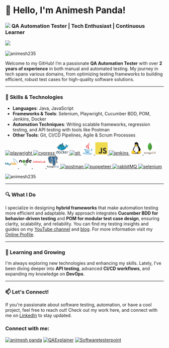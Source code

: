 # 👋 Hello, I'm Animesh Panda!  

<h3><img src="https://www.animatedimages.org/data/media/56/animated-computer-image-0176.gif" > QA Automation Tester | Tech Enthusiast | Continuous Learner </h3>
<img src="https://www.animatedimages.org/data/media/562/animated-line-image-0429.gif">


<p align="left"> <img src="https://komarev.com/ghpvc/?username=animesh235&label=Profile%20views&color=0e75b6&style=flat" alt="animesh235" /> </p>



Welcome to my GitHub! I’m a passionate **QA Automation Tester** with over **2 years of experience** in both manual and automated testing. My journey in tech spans various domains, from optimizing testing frameworks to building efficient, robust test cases for high-quality software solutions.

---

### 🚀 Skills & Technologies

- **Languages**: Java, JavaScript
- **Frameworks & Tools**: Selenium, Playwright, Cucumber BDD, POM, Jenkins, Docker  
- **Automation Techniques**: Writing scalable frameworks, regression testing, and API testing with tools like Postman  
- **Other Tools**: Git, CI/CD Pipelines, Agile & Scrum Processes
  
<p align="left"> <a href="https://playwright.dev" target="_blank" rel="noreferrer">
  <img src="https://playwright.dev/img/playwright-logo.svg" alt="playwright" width="40" height="40"/>
</a>
 <a href="https://www.cypress.io" target="_blank" rel="noreferrer"> <img src="https://raw.githubusercontent.com/simple-icons/simple-icons/6e46ec1fc23b60c8fd0d2f2ff46db82e16dbd75f/icons/cypress.svg" alt="cypress" width="40" height="40"/> </a> <a href="https://www.docker.com/" target="_blank" rel="noreferrer"> <img src="https://raw.githubusercontent.com/devicons/devicon/master/icons/docker/docker-original-wordmark.svg" alt="docker" width="40" height="40"/> </a> <a href="https://git-scm.com/" target="_blank" rel="noreferrer"> <img src="https://www.vectorlogo.zone/logos/git-scm/git-scm-icon.svg" alt="git" width="40" height="40"/> </a> <a href="https://www.java.com" target="_blank" rel="noreferrer"> <img src="https://raw.githubusercontent.com/devicons/devicon/master/icons/java/java-original.svg" alt="java" width="40" height="40"/> </a> <a href="https://developer.mozilla.org/en-US/docs/Web/JavaScript" target="_blank" rel="noreferrer"> <img src="https://raw.githubusercontent.com/devicons/devicon/master/icons/javascript/javascript-original.svg" alt="javascript" width="40" height="40"/> </a> <a href="https://www.jenkins.io" target="_blank" rel="noreferrer"> <img src="https://www.vectorlogo.zone/logos/jenkins/jenkins-icon.svg" alt="jenkins" width="40" height="40"/> </a><a href="https://www.linux.org/" target="_blank" rel="noreferrer"> <img src="https://raw.githubusercontent.com/devicons/devicon/master/icons/linux/linux-original.svg" alt="linux" width="40" height="40"/> </a> <a href="https://www.mongodb.com/" target="_blank" rel="noreferrer"> <img src="https://raw.githubusercontent.com/devicons/devicon/master/icons/mongodb/mongodb-original-wordmark.svg" alt="mongodb" width="40" height="40"/> </a> <a href="https://www.mysql.com/" target="_blank" rel="noreferrer"> <img src="https://raw.githubusercontent.com/devicons/devicon/master/icons/mysql/mysql-original-wordmark.svg" alt="mysql" width="40" height="40"/> </a> <a href="https://nodejs.org" target="_blank" rel="noreferrer"> <img src="https://raw.githubusercontent.com/devicons/devicon/master/icons/nodejs/nodejs-original-wordmark.svg" alt="nodejs" width="40" height="40"/> </a> <a href="https://www.oracle.com/" target="_blank" rel="noreferrer"> <img src="https://raw.githubusercontent.com/devicons/devicon/master/icons/oracle/oracle-original.svg" alt="oracle" width="40" height="40"/> </a> <a href="https://www.postgresql.org" target="_blank" rel="noreferrer"> <img src="https://raw.githubusercontent.com/devicons/devicon/master/icons/postgresql/postgresql-original-wordmark.svg" alt="postgresql" width="40" height="40"/> </a> <a href="https://postman.com" target="_blank" rel="noreferrer"> <img src="https://www.vectorlogo.zone/logos/getpostman/getpostman-icon.svg" alt="postman" width="40" height="40"/> </a> <a href="https://github.com/puppeteer/puppeteer" target="_blank" rel="noreferrer"> <img src="https://www.vectorlogo.zone/logos/pptrdev/pptrdev-official.svg" alt="puppeteer" width="40" height="40"/> </a> <a href="https://www.rabbitmq.com" target="_blank" rel="noreferrer"> <img src="https://www.vectorlogo.zone/logos/rabbitmq/rabbitmq-icon.svg" alt="rabbitMQ" width="40" height="40"/> </a> <a href="https://www.selenium.dev" target="_blank" rel="noreferrer"> <img src="https://raw.githubusercontent.com/detain/svg-logos/780f25886640cef088af994181646db2f6b1a3f8/svg/selenium-logo.svg" alt="selenium" width="40" height="40"/> </a> </p>

<p><img align="center" src="https://github-readme-stats.vercel.app/api/top-langs?username=animesh235&show_icons=true&locale=en&layout=compact" alt="animesh235" /></p>

---

### 🔍 What I Do

I specialize in designing **hybrid frameworks** that make automation testing more efficient and adaptable. My approach integrates **Cucumber BDD for behavior-driven testing** and **POM for modular test case design**, ensuring clarity, scalability, and reliability. You can find my testing insights and guides on my [YouTube channel](https://www.youtube.com/@QAExplainer) and [blog](https://softwaretesterpoint.blogspot.com/).
For more information visit my [Online Profile](https://animeshpanda.netlify.app/).

---

### 🌱 Learning and Growing

I'm always exploring new technologies and enhancing my skills. Lately, I’ve been diving deeper into **API testing**, advanced **CI/CD workflows**, and expanding my knowledge on **DevOps**.

---

### 📫 Let's Connect!

If you're passionate about software testing, automation, or have a cool project, feel free to reach out! Check out my work here, and connect with me on [LinkedIn](https://www.linkedin.com/in/animeshpanda) to stay updated.

<h3 align="left">Connect with me:</h3>
<p align="left">
<a href="https://linkedin.com/in/animeshpanda-qa/" target="blank"><img align="center" src="https://raw.githubusercontent.com/rahuldkjain/github-profile-readme-generator/master/src/images/icons/Social/linked-in-alt.svg" alt="animesh panda" height="30" width="40" /></a>
<a href="https://www.youtube.com/@QAExplainer" target="blank"><img align="center" src="https://raw.githubusercontent.com/rahuldkjain/github-profile-readme-generator/master/src/images/icons/Social/youtube.svg" alt="QAExplainer" height="30" width="40" /></a>
<a href="https://softwaretesterpoint.blogspot.com/" target="blank"><img align="center" src="https://raw.githubusercontent.com/rahuldkjain/github-profile-readme-generator/master/src/images/icons/Social/blogger.svg" alt="Softwaretesterpoint" height="30" width="40" /></a>
</p>






